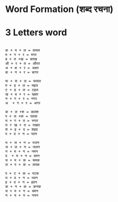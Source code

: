 
# Word Formation (शब्द रचना)

# 3 Letters word
```

क + म + ल = कमल 
म + ग + र = मगर
ब + त +ख = बतख 
औ + र + त = औरत
अ + क्ष + र = अक्षर
बा + न + र = बानर
```

```
फ + स + ल = फसल
म + ह + ल = महल
ट + ह + ल = टहल
ख + ब + र = खबर
न + ग + र = नगर
अ  + ग + र = अगर
```

```
क + ल +श = कलश
प + ल +क = पलक
भ + ग + त = भगत
त + ख + त = तखत
श + ह + द = शहद
प + व + न = पवन
```

```
भ + ज + न = भजन
ज + ल + न = जलन
न + म + न = नमन
द  + म + न = दमन
च + म + क = चमक
ल + प + क = लपक
```

```
प + ट + क = पटक
भ + व + न = भवन
ह + व + न = हवन
क + न + क = कनक
च + म + न = चमन
न + य + न = नयन
```
